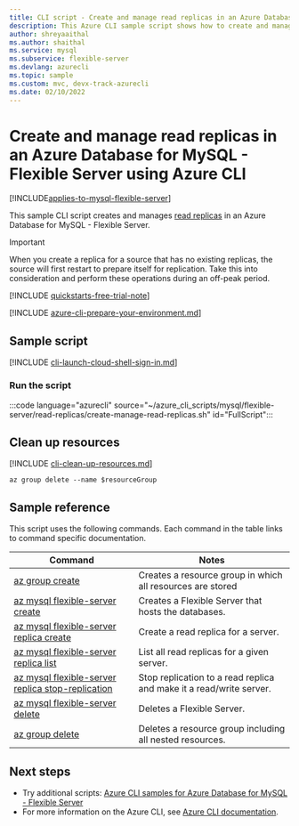 ```yaml
---
title: CLI script - Create and manage read replicas in an Azure Database for MySQL - Flexible Server
description: This Azure CLI sample script shows how to create and manage read replicas in an Azure Database for MySQL - Flexible Server
author: shreyaaithal
ms.author: shaithal
ms.service: mysql
ms.subservice: flexible-server
ms.devlang: azurecli
ms.topic: sample
ms.custom: mvc, devx-track-azurecli
ms.date: 02/10/2022 
---
```


# Create and manage read replicas in an Azure Database for MySQL - Flexible Server using Azure CLI

[!INCLUDE[applies-to-mysql-flexible-server](../../includes/applies-to-mysql-flexible-server.md)]

This sample CLI script creates and manages [read replicas](../concepts-read-replicas.md) in an Azure Database for MySQL - Flexible Server.

>[!IMPORTANT]
>When you create a replica for a source that has no existing replicas, the source will first restart to prepare itself for replication. Take this into consideration and perform these operations during an off-peak period.

[!INCLUDE [quickstarts-free-trial-note](../../includes/flexible-server-free-trial-note.md)]

[!INCLUDE [azure-cli-prepare-your-environment.md](~/articles/reusable-content/azure-cli/azure-cli-prepare-your-environment.md)]

## Sample script

[!INCLUDE [cli-launch-cloud-shell-sign-in.md](../../../../includes/cli-launch-cloud-shell-sign-in.md)]

### Run the script

:::code language="azurecli" source="~/azure_cli_scripts/mysql/flexible-server/read-replicas/create-manage-read-replicas.sh" id="FullScript":::

## Clean up resources

[!INCLUDE [cli-clean-up-resources.md](../../../../includes/cli-clean-up-resources.md)]

```azurecli
az group delete --name $resourceGroup
```

## Sample reference

This script uses the following commands. Each command in the table links to command specific documentation.

| **Command** | **Notes** |
|---|---|
|[az group create](/cli/azure/group#az-group-create)|Creates a resource group in which all resources are stored|
|[az mysql flexible-server create](/cli/azure/mysql/flexible-server#az-mysql-flexible-server-create)|Creates a Flexible Server that hosts the databases.|
|[az mysql flexible-server replica create](/cli/azure/mysql/flexible-server/replica#az-mysql-flexible-server-replica-create)|Create a read replica for a server.|
|[az mysql flexible-server replica list](/cli/azure/mysql/flexible-server/replica#az-mysql-flexible-server-replica-list)|List all read replicas for a given server.|
|[az mysql flexible-server replica stop-replication](/cli/azure/mysql/flexible-server/replica#az-mysql-flexible-server-replica-stop-replication)|Stop replication to a read replica and make it a read/write server.|
|[az mysql flexible-server delete](/cli/azure/mysql/flexible-server#az-mysql-flexible-server-delete)|Deletes a Flexible Server.|
|[az group delete](/cli/azure/group#az-group-delete) | Deletes a resource group including all nested resources.|

## Next steps

- Try additional scripts: [Azure CLI samples for Azure Database for MySQL - Flexible Server](../sample-scripts-azure-cli.md)
- For more information on the Azure CLI, see [Azure CLI documentation](/cli/azure).
